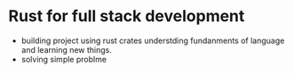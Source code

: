 # Rust for full stack development 
- building project using rust crates understding fundanments of language and learning new things.
- solving simple problme
